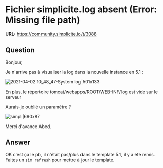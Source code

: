 # Fichier simplicite.log absent (Error: Missing file path)

**URL:** https://community.simplicite.io/t/3088

## Question
Bonjour,

Je n'arrive pas à visualiser la log dans la nouvelle instance en 5.1 : 

![2021-04-02 10_48_47-System log|501x133](upload://9kWjMxlkeJEaQaolLbcP07q5syH.png) 

En plus, le répertoire tomcat/webapps/ROOT/WEB-INF/log est vide sur le serveur

Aurais-je oublié un paramètre ?

![simpli|690x87](upload://vkgEoEQtgGen867SNfp27SC5UOx.png) 

Merci d'avance
Abed.

## Answer
OK c'est ça le pb, il n'était pas/plus dans le template 5.1, il y a été remis.
Faites un `sim refresh` pour mettre à jour le template.
